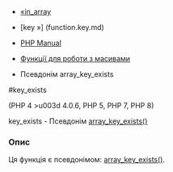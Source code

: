 - [«in_array](function.in-array.md)
- [key »] (function.key.md)

- [PHP Manual](index.md)
- [Функції для роботи з масивами](ref.array.md)
- Псевдонім array_key_exists

#key_exists

(PHP 4 \>u003d 4.0.6, PHP 5, PHP 7, PHP 8)

key_exists - Псевдонім
[array_key_exists()](function.array-key-exists.md)

### Опис

Ця функція є псевдонімом:
[array_key_exists()](function.array-key-exists.md).
